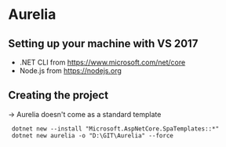 # Aurelia

## Setting up your machine with VS 2017
 * .NET CLI from https://www.microsoft.com/net/core
 * Node.js from https://nodejs.org

## Creating the project
 -> Aurelia doesn't come as a standard template
```
 dotnet new --install "Microsoft.AspNetCore.SpaTemplates::*"
 dotnet new aurelia -o "D:\GIT\Aurelia" --force
```
